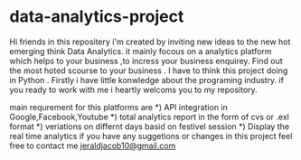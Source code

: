 # data-analytics-project

Hi friends in this repositery i'm created by inviting new ideas to the new hot emerging think Data Analytics. it mainly focous on a analytics platform which helps to your business ,to incress your business enquirey. Find out the most hoted scourse to your business . I have to think this project doing in Python . Firstly i have little konwledge about the programing industry. if you ready to work with me i heartly welcoms you to my repository.

main requrement for this platforms are
 *) API integration in Google,Facebook,Youtube
 *) total analytics report in the form of cvs or .exl format
 *) veriations on differnt days basid on festivel session
 *) Display the real time analytics 
 if you have any suggetions or changes in this project feel free to contact me jeraldjacob10@gmail.com  
